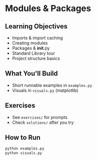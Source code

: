 # Modules & Packages

## Learning Objectives
- Imports & import caching
- Creating modules
- Packages & __init__.py
- Standard Library tour
- Project structure basics

## What You'll Build
- Short runnable examples in `examples.py`
- Visuals in `visuals.py` (matplotlib)

## Exercises
- See `exercises/` for prompts
- Check `solutions/` after you try

## How to Run
```bash
python examples.py
python visuals.py
```

